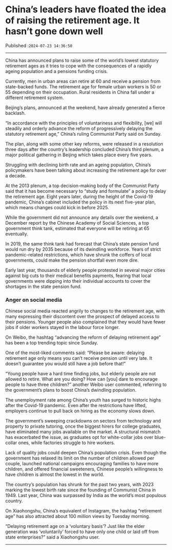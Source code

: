 # China’s leaders have floated the idea of raising the retirement age. It hasn’t gone down well

Published :`2024-07-23 14:36:50`

---

China has announced plans to raise some of the world’s lowest statutory retirement ages as it tries to cope with the consequences of a rapidly ageing population and a pensions funding crisis.

Currently, men in urban areas can retire at 60 and receive a pension from state-backed funds. The retirement age for female urban workers is 50 or 55 depending on their occupation. Rural residents in China fall under a different retirement system.

Beijing’s plans, announced at the weekend, have already generated a fierce backlash.

“In accordance with the principles of voluntariness and flexibility, [we] will steadily and orderly advance the reform of progressively delaying the statutory retirement age,” China’s ruling Communist Party said on Sunday.

The plan, along with some other key reforms, were released in a resolution three days after the country’s leadership concluded China’s third plenum, a major political gathering in Beijing which takes place every five years.

Struggling with declining birth rate and an ageing population, China’s policymakers have been talking about increasing the retirement age for over a decade.

At the 2013 plenum, a top decision-making body of the Communist Party said that it has become necessary to “study and formulate” a policy to delay the retirement age. Eight years later, during the height of the Covid-19 pandemic, China’s cabinet included the policy in its next five-year plan, which means changes could kick in before 2025.

While the government did not announce any details over the weekend, a December report by the Chinese Academy of Social Sciences, a top government think tank, estimated that everyone will be retiring at 65 eventually.

In 2019, the same think tank had forecast that China’s state pension fund would run dry by 2035 because of its dwindling workforce. Years of strict pandemic-related restrictions, which have shrunk the coffers of local governments, could make the pension shortfall even more dire.

Early last year, thousands of elderly people protested in several major cities against big cuts to their medical benefits payments, fearing that local governments were dipping into their individual accounts to cover the shortages in the state pension fund.

### Anger on social media

Chinese social media reacted angrily to changes to the retirement age, with many expressing their discontent over the prospect of delayed access to their pensions. Younger people also complained that they would have fewer jobs if older workers stayed in the labour force longer.

On Weibo, the hashtag “advancing the reform of delaying retirement age” has been a top trending topic since Sunday.

One of the most-liked comments said: “Please be aware: delaying retirement age only means you can’t receive pension until very late. It doesn’t guarantee you would still have a job before that!”

“Young people have a hard time finding jobs, but elderly people are not allowed to retire. What are you doing? How can [you] dare to encourage people to have three children?” another Weibo user commented, referring to the government’s plans to boost China’s dwindling population.

The unemployment rate among China’s youth has surged to historic highs after the Covid-19 pandemic. Even after the restrictions have lifted, employers continue to pull back on hiring as the economy slows down.

The government’s sweeping crackdowns on sectors from technology and property to private tutoring, once the biggest hirers for college graduates, have eliminated many jobs available on the market.  A structural mismatch has exacerbated the issue, as graduates opt for white-collar jobs over blue-collar ones, while factories struggle to hire workers.

Lack of quality jobs could deepen China’s population crisis. Even though the government has relaxed its limit on the number of children allowed per couple, launched national campaigns encouraging families to have more children, and offered financial sweeteners, Chinese people’s willingness to have children is almost the lowest in the world.

The country’s population has shrunk for the past two years, with 2023 marking the lowest birth rate since the founding of Communist China in 1949. Last year, China was surpassed by India as the world’s most populous country.

On Xiaohongshu, China’s equivalent of Instagram, the hashtag “retirement age” has also attracted about 100 million views by Tuesday morning.

“Delaying retirement age on a ‘voluntary basis’? Just like the elder generation was ‘voluntarily’ forced to have only one child or laid off from state enterprises?” said a Xiaohongshu user.

---


